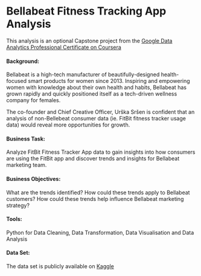 # Bellabeat Fitness Tracking App Analysis
This analysis is an optional Capstone project from the [Google Data Analytics Professional Certificate on Coursera](https://www.coursera.org/learn/google-data-analytics-capstone?specialization=google-data-analytics)


#### Background:
Bellabeat is a high-tech manufacturer of beautifully-designed health-focused smart products for women since 2013. Inspiring and empowering women with knowledge about their own health and habits, Bellabeat has grown rapidly and quickly positioned itself as a tech-driven wellness company for females.

The co-founder and Chief Creative Officer, Urška Sršen is confident that an analysis of non-Bellebeat consumer data (ie. FitBit fitness tracker usage data) would reveal more opportunities for growth.

#### Business Task:
Analyze FitBit Fitness Tracker App data to gain insights into how consumers are using the FitBit app and discover trends and insights for Bellabeat marketing team.

#### Business Objectives:
What are the trends identified?
How could these trends apply to Bellabeat customers?
How could these trends help influence Bellabeat marketing strategy?

#### Tools:
Python for Data Cleaning, Data Transformation, Data Visualisation and Data Analysis

#### Data Set:
The data set is publicly available on [Kaggle](https://www.kaggle.com/datasets/arashnic/fitbit)
